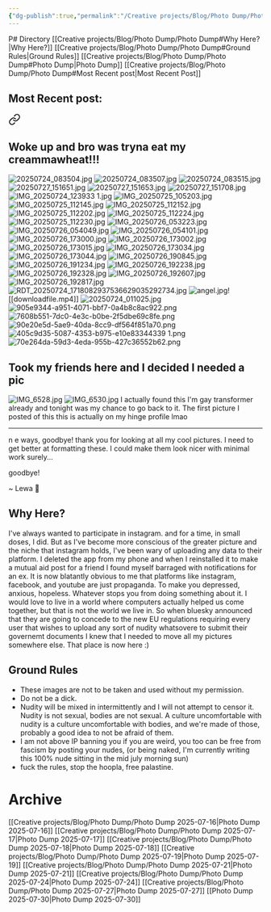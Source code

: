 ```yaml
---
{"dg-publish":true,"permalink":"/Creative projects/Blog/Photo Dump/Photo Dump/","tags":["image","blog"]}
---
```


P# Directory
[[Creative projects/Blog/Photo Dump/Photo Dump#Why Here?\|Why Here?]]
[[Creative projects/Blog/Photo Dump/Photo Dump#Ground Rules\|Ground Rules]]
[[Creative projects/Blog/Photo Dump/Photo Dump#Photo Dump\|Photo Dump]]
[[Creative projects/Blog/Photo Dump/Photo Dump#Most Recent post\|Most Recent Post]]
## Most Recent post:

<div class="transclusion internal-embed is-loaded"><a class="markdown-embed-link" href="/Creative projects/Blog/Photo Dump/Photo Dump 2025-07-27/" aria-label="Open link"><svg xmlns="http://www.w3.org/2000/svg" width="24" height="24" viewBox="0 0 24 24" fill="none" stroke="currentColor" stroke-width="2" stroke-linecap="round" stroke-linejoin="round" class="svg-icon lucide-link"><path d="M10 13a5 5 0 0 0 7.54.54l3-3a5 5 0 0 0-7.07-7.07l-1.72 1.71"></path><path d="M14 11a5 5 0 0 0-7.54-.54l-3 3a5 5 0 0 0 7.07 7.07l1.71-1.71"></path></svg></a><div class="markdown-embed">




## Woke up and bro was tryna eat my creammawheat!!!
![20250724_083504.jpg](/img/user/20250724_083504.jpg)
![20250724_083507.jpg](/img/user/20250724_083507.jpg)
![20250724_083515.jpg](/img/user/20250724_083515.jpg)
![20250727_151651.jpg](/img/user/20250727_151651.jpg)
![20250727_151653.jpg](/img/user/20250727_151653.jpg)
![20250727_151708.jpg](/img/user/20250727_151708.jpg)
![IMG_20250724_123933 1.jpg](/img/user/IMG_20250724_123933%201.jpg)
![IMG_20250725_105203.jpg](/img/user/IMG_20250725_105203.jpg)
![IMG_20250725_112145.jpg](/img/user/IMG_20250725_112145.jpg)
![IMG_20250725_112152.jpg](/img/user/IMG_20250725_112152.jpg)
![IMG_20250725_112202.jpg](/img/user/IMG_20250725_112202.jpg)
![IMG_20250725_112224.jpg](/img/user/IMG_20250725_112224.jpg)
![IMG_20250725_112230.jpg](/img/user/IMG_20250725_112230.jpg)
![IMG_20250726_053223.jpg](/img/user/IMG_20250726_053223.jpg)
![IMG_20250726_054049.jpg](/img/user/IMG_20250726_054049.jpg)
![IMG_20250726_054101.jpg](/img/user/IMG_20250726_054101.jpg)
![IMG_20250726_173000.jpg](/img/user/IMG_20250726_173000.jpg)
![IMG_20250726_173002.jpg](/img/user/IMG_20250726_173002.jpg)
![IMG_20250726_173015.jpg](/img/user/IMG_20250726_173015.jpg)
![IMG_20250726_173034.jpg](/img/user/IMG_20250726_173034.jpg)
![IMG_20250726_173044.jpg](/img/user/IMG_20250726_173044.jpg)
![IMG_20250726_190845.jpg](/img/user/IMG_20250726_190845.jpg)
![IMG_20250726_191234.jpg](/img/user/IMG_20250726_191234.jpg)
![IMG_20250726_192238.jpg](/img/user/IMG_20250726_192238.jpg)
![IMG_20250726_192328.jpg](/img/user/IMG_20250726_192328.jpg)
![IMG_20250726_192607.jpg](/img/user/IMG_20250726_192607.jpg)
![IMG_20250726_192817.jpg](/img/user/IMG_20250726_192817.jpg)![RDT_20250724_1718082937536629035292734.jpg](/img/user/RDT_20250724_1718082937536629035292734.jpg)
![angel.jpg](/img/user/angel.jpg)![[downloadfile.mp4]]
![20250724_011025.jpg](/img/user/20250724_011025.jpg)
![905e9344-a951-4071-bbf7-0a4b8c8ac922.png](/img/user/905e9344-a951-4071-bbf7-0a4b8c8ac922.png)
![7608b551-7dc0-4e3c-b0be-2f5dbe69c8fe.png](/img/user/7608b551-7dc0-4e3c-b0be-2f5dbe69c8fe.png)
![90e20e5d-5ae9-40da-8cc9-df564f851a70.png](/img/user/90e20e5d-5ae9-40da-8cc9-df564f851a70.png)
![405c9d35-5087-4353-b975-e10e83344339 1.png](/img/user/405c9d35-5087-4353-b975-e10e83344339%201.png)
![70e264da-59d3-4eda-955b-427c36552b62.png](/img/user/70e264da-59d3-4eda-955b-427c36552b62.png)
## Took my friends here and I decided I needed a pic
![IMG_6528.jpg](/img/user/IMG_6528.jpg)
![IMG_6530.jpg](/img/user/IMG_6530.jpg)
I actually found this I'm gay transformer already and tonight was my chance to go back to it. The first picture I posted of this this is actually on my hinge profile lmao

---

n e ways, goodbye! thank you for looking at all my cool pictures. I need to  get better at formatting these. I could make them look nicer with minimal work surely...

goodbye! 

~ Lewa 💚

</div></div>


## Why Here?
I've always wanted to participate in instagram. and for a time, in small doses, I did. But as I've become more conscious of the greater picture and the niche that instagram holds, I've been wary of uploading any data to their platform. I deleted the app from my phone and when I reinstalled it to make a mutual aid post for a friend I found myself barraged with notifications for an ex. It is now blatantly obvious to me that platforms like instagram, facebook, and youtube are just propaganda. To make you depressed, anxious, hopeless. Whatever stops you from doing something about it. I would love to live in a world where computers actually helped us come together, but that is not the world we live in.  So when bluesky announced that they are going to concede to the new EU regulations requiring every user that wishes to upload any sort of nudity whatsovere to submit their governemt documents I knew that I needed to move all my pictures somewhere else. That place is now here :)
## Ground Rules
- These images are not to be taken and used without my permission.
- Do not be a dick.
- Nudity will be mixed in intermittently and I will not attempt to censor it. Nudity is not sexual, bodies are not sexual. A culture uncomfortable with nudity is a culture uncomfortable with bodies, and we're made of those, probably a good idea to not be afraid of them.
- I am not above IP banning you if you are weird, you too can be free from fascism by posting your nudes, (or being naked, I'm currently writing this 100% nude sitting in the mid july morning sun)
- fuck the rules, stop the hoopla, free palastine.
# Archive
[[Creative projects/Blog/Photo Dump/Photo Dump 2025-07-16\|Photo Dump 2025-07-16]]
[[Creative projects/Blog/Photo Dump/Photo Dump 2025-07-17\|Photo Dump 2025-07-17]]
[[Creative projects/Blog/Photo Dump/Photo Dump 2025-07-18\|Photo Dump 2025-07-18]]
[[Creative projects/Blog/Photo Dump/Photo Dump 2025-07-19\|Photo Dump 2025-07-19]]
[[Creative projects/Blog/Photo Dump/Photo Dump 2025-07-21\|Photo Dump 2025-07-21]]
[[Creative projects/Blog/Photo Dump/Photo Dump 2025-07-24\|Photo Dump 2025-07-24]]
[[Creative projects/Blog/Photo Dump/Photo Dump 2025-07-27\|Photo Dump 2025-07-27]]
[[Photo Dump 2025-07-30\|Photo Dump 2025-07-30]]

